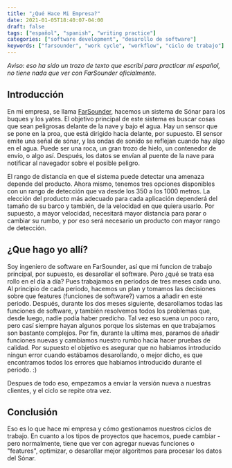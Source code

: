 ```yaml
---
title: "¿Qué Hace Mi Empresa?"
date: 2021-01-05T18:40:07-04:00
draft: false
tags: ["español", "spanish", "writing practice"]
categories: ["software development", "desarollo de software"]
keywords: ["farsounder", "work cycle", "workflow", "ciclo de trabajo"]
---
```

*Aviso: eso ha sido un trozo de texto que escribí para practicar mí español, no
tiene nada que ver con FarSounder oficialmente.*

## Introducción
En mi empresa, se llama [FarSounder](http://www.farsounder.com/), hacemos un
sistema de Sónar para los buques y los yates. El objetivo principal de este
sistema es buscar cosas que sean peligrosas delante de la nave y bajo el agua.
Hay un sensor que se pone en la proa, que está dirigido hacia delante, por
supuesto. El sensor emite una señal de sónar, y las ondas de sonido se reflejan
cuando hay algo en el agua. Puede ser una roca, un gran trozo de hielo, un
contenedor de envío, o algo así. Después, los datos se envían al puente de la
nave para notificar al navegador sobre el posible peligro.

El rango de distancia en que el sistema puede detectar una amenaza depende del
producto. Ahora mismo, tenemos tres opciones disponibles con un rango de
detección que va desde los 350 a los 1000 metros. La elección del producto más
adecuado para cada aplicación dependerá del tamaño de su barco y también, de la
velocidad en que quiera usarlo. Por supuesto, a mayor velocidad, necesitará
mayor distancia para parar o cambiar su rumbo, y por eso será necesario un
producto con mayor rango de detección.

## ¿Que hago yo allí?
Soy ingeniero de software en FarSounder, así que mi funcion de trabajo
principal, por supuesto, es desarollar el software. Pero ¿qué se trata esa rollo
en el día a día? Pues trabajamos en periodos de tres meses cada uno. Al
principio de cada periodo, hacemos un plan y tomamos las decisiones sobre que
features (funciones de software?) vamos a añadir en este periodo. Después,
durante los dos meses siguiente, desarollamos todas las funciones de software, y
también resolvemos todos los problemas que, desde luego, nadíe podía haber
predicho. Tal vez eso suena un poco raro, pero casí siempre hayan algunos porque
los sistemas en que trabajamos son bastante complejos. Por fin, durante la
ultima mes, paramos de añadir funciones nuevas y cambiamos nuestro rumbo hacia
hacer pruebas de calidad.  Por supuesto el objetivo es asegurar que no habiamos
introducido ningun error cuando estábamos desarollando, o mejor dicho, es que
encontramos todos los errores que habiamos introducido durante el periodo. :)

Despues de todo eso, empezamos a enviar la versión nueva a nuestras clientes, y
el ciclo se repite otra vez. 

## Conclusión
Eso es lo que hace mi empresa y cómo gestionamos nuestros ciclos de trabajo. En
cuanto a los tipos de proyectos que hacemos, puede cambiar - pero normalmente, tiene
que ver con agregar nuevas funciones o "features", optimizar, o desarollar mejor
algoritmos para procesar los datos del Sónar.
